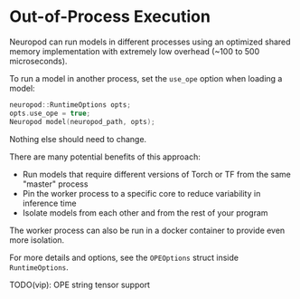 # Out-of-Process Execution

Neuropod can run models in different processes using an optimized shared memory implementation with extremely low overhead (~100 to 500 microseconds).


To run a model in another process, set the `use_ope` option when loading a model:

```cpp
neuropod::RuntimeOptions opts;
opts.use_ope = true;
Neuropod model(neuropod_path, opts);
```

Nothing else should need to change.

There are many potential benefits of this approach:

- Run models that require different versions of Torch or TF from the same "master" process
- Pin the worker process to a specific core to reduce variability in inference time
- Isolate models from each other and from the rest of your program


The worker process can also be run in a docker container to provide even more isolation.


For more details and options, see the `OPEOptions` struct inside `RuntimeOptions`.

TODO(vip): OPE string tensor support

